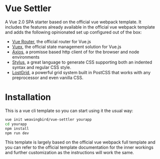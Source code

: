 # Vue Settler

A Vue 2.0 SPA starter based on the official vue webpack template. It includes the features
already available in the official vue webpack template and adds the following opinionated
set up configured out of the box:

- [Vue Router](https://github.com/vuejs/vue-router), the official router for Vue.js
- [Vuex](https://github.com/vuejs/vuex), the official state management solution for Vue.js
- [Axios](https://github.com/mzabriskie/axios), a promisse based http client of for the browser and node environments
- [Stylus](https://github.com/stylus/stylus), a great language to generate CSS supporting both an indented syntax and regular CSS style.
- [LostGrid](https://github.com/peterramsing/lost), a powerful grid system built in PostCSS that works with any preprocessor and even vanilla CSS.

# Installation

This is a vue cli template so you can start using it the usual way:

```bash
vue init weavingbird/vue-settler yourapp
cd yourapp
npm install
npm run dev
```

This template is largely based on the official vue webpack full template and you can refer to the official template documentation for the inner workings and further customization as the instructions will work the same.
